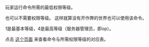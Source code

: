 玩家运行命令所需的最低权限等级。

也可以不需要权限等级。 这样就算没有开作弊的世界也可以使用该命令。

1是最基本等级，4是最高等级（服务器管理员，即op）。

点击 [这个页面](https://mcreator.net/wiki/command-permission-levels) 来查看命令与所需权限等级的对应表。